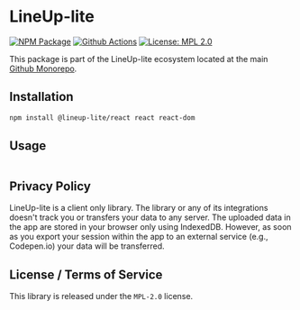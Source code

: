 # LineUp-lite

[![NPM Package][npm-image]][npm-url] [![Github Actions][github-actions-image]][github-actions-url] [![License: MPL 2.0][license-image]][license-url]

This package is part of the LineUp-lite ecosystem located at the main [Github Monorepo](https://github.com/sgratzl/lineup-lite).

## Installation

```sh
npm install @lineup-lite/react react react-dom
```

## Usage

```ts

```

## Privacy Policy

LineUp-lite is a client only library. The library or any of its integrations doesn't track you or transfers your data to any server.
The uploaded data in the app are stored in your browser only using IndexedDB.
However, as soon as you export your session within the app to an external service (e.g., Codepen.io) your data will be transferred.

## License / Terms of Service

This library is released under the `MPL-2.0` license.

[license-image]: https://img.shields.io/badge/License-MPL%202.0-brightgreen.svg
[license-url]: https://opensource.org/licenses/MPL-2.0
[npm-image]: https://badge.fury.io/js/%40lineup-lite%2Freact.svg
[npm-url]: https://npmjs.org/package/@lineup-lite/react
[github-actions-image]: https://github.com/sgratzl/lineup-lite/workflows/nodeci/badge.svg
[github-actions-url]: https://github.com/sgratzl/lineup-lite/actions
